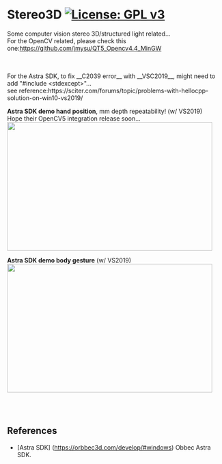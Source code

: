 # Stereo3D [![License: GPL v3](https://img.shields.io/badge/License-GPLv3-blue.svg)](https://www.gnu.org/licenses/gpl-3.0)<br>
Some computer vision stereo 3D/structured light related...<br>
For the OpenCV related, please check this one:https://github.com/jmysu/QT5_Opencv4.4_MinGW

<br>
<br>
For the Astra SDK, to fix __C2039 error__ with __VSC2019__, might need to add "#include &lt;stdexcept&gt;"...<br>
see reference:https://sciter.com/forums/topic/problems-with-hellocpp-solution-on-win10-vs2019/

<br>

__Astra SDK demo hand position__, mm depth repeatability! (w/ VS2019)<br>
Hope their OpenCV5 integration release soon...<br>
<img src="pic/Astra3D_Hand.gif" width=480 height=300/> <br>

__Astra SDK demo body gesture__ (w/ VS2019)<br>
<img src="pic/Astra3D_Body.gif" width=480 height=300/>

<br><br>


## References
  - [Astra SDK] (https://orbbec3d.com/develop/#windows) Obbec Astra SDK.

